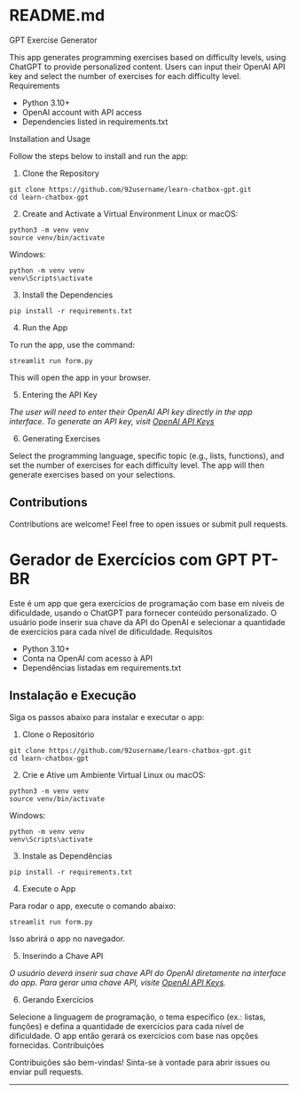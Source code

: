 # README.md 
GPT Exercise Generator

This app generates programming exercises based on difficulty levels, using ChatGPT to provide personalized content. Users can input their OpenAI API key and select the number of exercises for each difficulty level.
Requirements

- Python 3.10+
- OpenAI account with API access
- Dependencies listed in requirements.txt

Installation and Usage

Follow the steps below to install and run the app:
1. Clone the Repository

```
git clone https://github.com/92username/learn-chatbox-gpt.git
cd learn-chatbox-gpt
```
2. Create and Activate a Virtual Environment
Linux or macOS:
```
python3 -m venv venv
source venv/bin/activate
```
Windows:
```
python -m venv venv
venv\Scripts\activate
```
3. Install the Dependencies
```
pip install -r requirements.txt
```
4. Run the App

To run the app, use the command:

```
streamlit run form.py
```
This will open the app in your browser.

5. Entering the API Key

*The user will need to enter their OpenAI API key directly in the app interface. To generate an API key, visit  [OpenAI API Keys](https://platform.openai.com/api-keys)*

6. Generating Exercises

Select the programming language, specific topic (e.g., lists, functions), and set the number of exercises for each difficulty level. The app will then generate exercises based on your selections.


## Contributions

Contributions are welcome! Feel free to open issues or submit pull requests.

# Gerador de Exercícios com GPT PT- BR

Este é um app que gera exercícios de programação com base em níveis de dificuldade, usando o ChatGPT para fornecer conteúdo personalizado. O usuário pode inserir sua chave da API do OpenAI e selecionar a quantidade de exercícios para cada nível de dificuldade.
Requisitos

- Python 3.10+
- Conta na OpenAI com acesso à API
- Dependências listadas em requirements.txt

## Instalação e Execução

Siga os passos abaixo para instalar e executar o app:
1. Clone o Repositório

```
git clone https://github.com/92username/learn-chatbox-gpt.git
cd learn-chatbox-gpt
```
2. Crie e Ative um Ambiente Virtual
Linux ou macOS:

```
python3 -m venv venv
source venv/bin/activate
```

Windows:

```
python -m venv venv
venv\Scripts\activate
```

3. Instale as Dependências

```
pip install -r requirements.txt
```

4. Execute o App

Para rodar o app, execute o comando abaixo:

```
streamlit run form.py
```

Isso abrirá o app no navegador.

5. Inserindo a Chave API

*O usuário deverá inserir sua chave API do OpenAI diretamente na interface do app. Para gerar uma chave API, visite [OpenAI API Keys](https://platform.openai.com/api-keys).*

6. Gerando Exercícios

Selecione a linguagem de programação, o tema específico (ex.: listas, funções) e defina a quantidade de exercícios para cada nível de dificuldade. O app então gerará os exercícios com base nas opções fornecidas.
Contribuições

Contribuições são bem-vindas! Sinta-se à vontade para abrir issues ou enviar pull requests.

----
